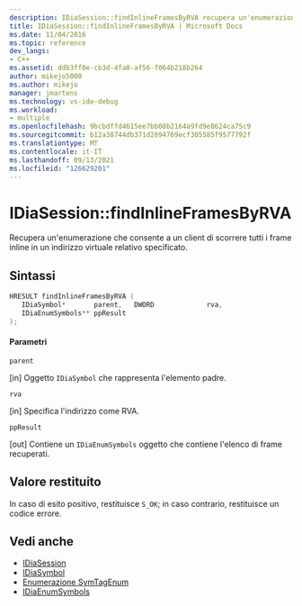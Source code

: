 ```yaml
---
description: IDiaSession::findInlineFramesByRVA recupera un'enumerazione che consente a un client di scorrere tutti i frame inline in un indirizzo virtuale relativo (RVA) specificato.
title: IDiaSession::findInlineFramesByRVA | Microsoft Docs
ms.date: 11/04/2016
ms.topic: reference
dev_langs:
- C++
ms.assetid: ddb3ff0e-cb3d-4fa0-af56-f064b218b264
author: mikejo5000
ms.author: mikejo
manager: jmartens
ms.technology: vs-ide-debug
ms.workload:
- multiple
ms.openlocfilehash: 9bcbdffd4615ee7bb08b2164a9fd9e8624ca75c9
ms.sourcegitcommit: b12a38744db371d2894769ecf305585f9577792f
ms.translationtype: MT
ms.contentlocale: it-IT
ms.lasthandoff: 09/13/2021
ms.locfileid: "126629201"
---
```

# <a name="idiasessionfindinlineframesbyrva"></a>IDiaSession::findInlineFramesByRVA
Recupera un'enumerazione che consente a un client di scorrere tutti i frame inline in un indirizzo virtuale relativo specificato.

## <a name="syntax"></a>Sintassi

```C++
HRESULT findInlineFramesByRVA ( 
   IDiaSymbol*       parent,   DWORD             rva,
   IDiaEnumSymbols** ppResult
);
```

#### <a name="parameters"></a>Parametri
 `parent`

[in] Oggetto `IDiaSymbol` che rappresenta l'elemento padre.

 `rva`

[in] Specifica l'indirizzo come RVA.

 `ppResult`

[out] Contiene un `IDiaEnumSymbols` oggetto che contiene l'elenco di frame recuperati.

## <a name="return-value"></a>Valore restituito
 In caso di esito positivo, restituisce `S_OK`; in caso contrario, restituisce un codice errore.

## <a name="see-also"></a>Vedi anche
- [IDiaSession](../../debugger/debug-interface-access/idiasession.md)
- [IDiaSymbol](../../debugger/debug-interface-access/idiasymbol.md)
- [Enumerazione SymTagEnum](../../debugger/debug-interface-access/symtagenum.md)
- [IDiaEnumSymbols](../../debugger/debug-interface-access/idiaenumsymbols.md)
